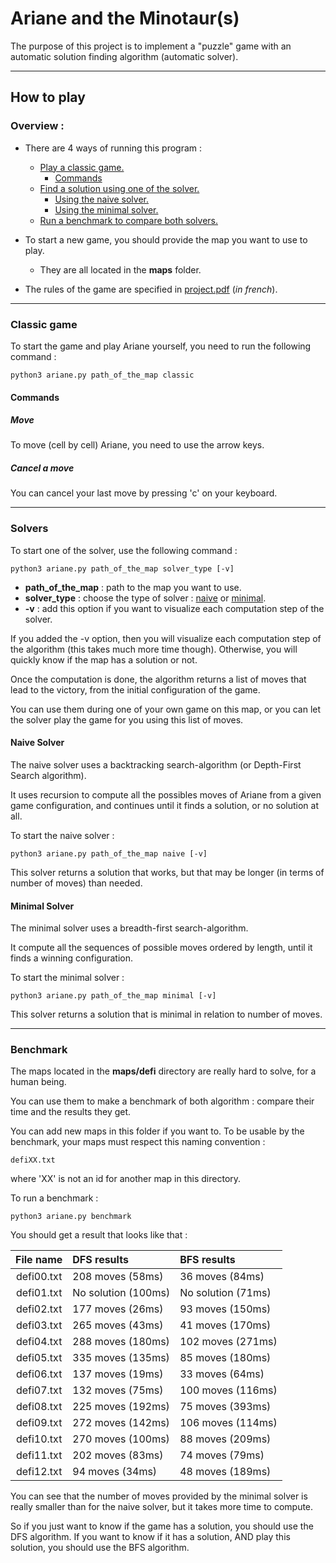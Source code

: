 # Ariane and the Minotaur(s)

The purpose of this project is to implement a "puzzle" game with an automatic solution finding algorithm 
(automatic solver).

-----------------------------------------------------------------------------------------------------------------

## How to play

### Overview :

* There are 4 ways of running this program : 
    * [Play a classic game.](#classic-game)
        * [Commands](#commands)
    * [Find a solution using one of the solver.](#solvers)
        * [Using the naive solver.](#naive-solver)
        * [Using the minimal solver.](#minimal-solver)
    * [Run a benchmark to compare both solvers.](#benchmark)

* To start a new game, you should provide the map you want to use to play.

    * They are all located in the __maps__ folder.

* The rules of the game are specified in [project.pdf](project.pdf) (_in french_).

-----------------------------------------------------------------------------------------------------------------

### Classic game

To start the game and play Ariane yourself, you need to run the following command : 

```shell script
python3 ariane.py path_of_the_map classic
```                                            

#### Commands 

##### Move

To move (cell by cell) Ariane, you need to use the arrow keys.

##### Cancel a move

You can cancel your last move by pressing 'c' on your keyboard.

-----------------------------------------------------------------------------------------------------------------
### Solvers

To start one of the solver, use the following command :

```shell script
python3 ariane.py path_of_the_map solver_type [-v]
``` 

* __path_of_the_map__ : path to the map you want to use.
* __solver_type__ : choose the type of solver : [naive](#naive-solver) or [minimal](#minimal_solver).
* __-v__ : add this option if you want to visualize each computation step of the solver.

If you added the -v option, then you will visualize each computation step of the algorithm (this 
takes much more time though). Otherwise, you will quickly know if the map has a solution or not.

Once the computation is done, the algorithm returns a list of moves that lead to the victory, from the
initial configuration of the game.

You can use them during one of your own game on this map, or you can let the solver play the
game for you using this list of moves.


#### Naive Solver

The naive solver uses a backtracking search-algorithm (or Depth-First Search algorithm).

It uses recursion to compute all the possibles moves of Ariane from a given game configuration, and
continues until it finds a solution, or no solution at all.

To start the naive solver : 
```shell script
python3 ariane.py path_of_the_map naive [-v]
```

This solver returns a solution that works, but that may be longer (in terms of number of moves) than needed.

#### Minimal Solver

The minimal solver uses a breadth-first search-algorithm.

It compute all the sequences of possible moves ordered by length, until it
finds a winning configuration.

To start the minimal solver :
```shell script
python3 ariane.py path_of_the_map minimal [-v]
```

This solver returns a solution that is minimal in relation to number of moves.

-----------------------------------------------------------------------------------------------------------------

### Benchmark

The maps located in the __maps/defi__ directory are really hard to solve, for
a human being.

You can use them to make a benchmark of both algorithm :  compare their time and the results
they get.

You can add new maps in this folder if you want to.
To be usable by the benchmark, your maps must respect this naming convention : 
```shell script
defiXX.txt
```
where 'XX' is not an id for another map in this directory.

To run a benchmark :
```shell script
python3 ariane.py benchmark
```

You should get a result that looks like that : 

| File name         | DFS results               |           BFS results             |
|:-----------------:|:--------------------------|:----------------------------------|
| defi00.txt 	    | 208 moves	(58ms)	        |	    36 moves	(84ms)          |
| defi01.txt 	    | No solution	(100ms) 	|	 	No solution	(71ms)          |
| defi02.txt 	    | 177 moves	(26ms)	        |	 	93 moves	(150ms)         |
| defi03.txt 	    | 265 moves	(43ms)          |		41 moves	(170ms)         |
| defi04.txt 	    | 288 moves	(180ms)         |		102 moves	(271ms)         |
| defi05.txt 	    | 335 moves	(135ms)         |       85 moves	(180ms)         |
| defi06.txt 	    | 137 moves	(19ms)          |       33 moves	(64ms)          |
| defi07.txt 	    | 132 moves	(75ms)          |       100 moves	(116ms)         |
| defi08.txt        | 225 moves	(192ms)	        |       75 moves	(393ms)         |
| defi09.txt 	    | 272 moves	(142ms)	        |       106 moves	(114ms)         |
| defi10.txt 	    | 270 moves	(100ms)         |       88 moves	(209ms)         |
| defi11.txt 	    | 202 moves	(83ms)          |       74 moves	(79ms)          |
| defi12.txt 	    | 94 moves	(34ms)          |       48 moves	(189ms)         |

You can see that the number of moves provided by the minimal solver is really smaller
than for the naive solver, but it takes more time to compute.

So if you just want to know if the game has a solution, you should use the DFS algorithm.
If you want to know if it has a solution, AND play this solution, you should use the BFS algorithm.